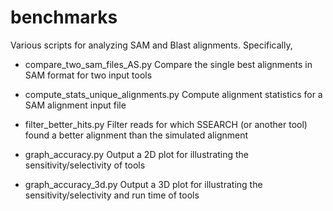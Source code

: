 # benchmarks

Various scripts for analyzing SAM and Blast alignments. Specifically,

+ compare_two_sam_files_AS.py
	Compare the single best alignments in SAM format for two input tools

+ compute_stats_unique_alignments.py
	Compute alignment statistics for a SAM alignment input file

+ filter_better_hits.py
	Filter reads for which SSEARCH (or another tool) found a better alignment
	than the simulated alignment

+ graph_accuracy.py
	Output a 2D plot for illustrating the sensitivity/selectivity of tools

+ graph_accuracy_3d.py
	Output a 3D plot for illustrating the sensitivity/selectivity and run time
	of tools